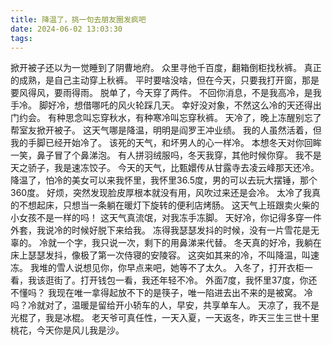 ```yaml
---
title: 降温了，挑一句去朋友圈发疯吧
date: 2024-06-02 13:03:30
tags:
---
```


掀开被子还以为一觉睡到了阴曹地府。
众里寻他千百度，翻箱倒柜找秋裤。
真正的成熟，是自己主动穿上秋裤。
平时要啥没啥，但在今天，只要我打开窗，那是要风得风，要雨得雨。
脱单了，今天穿了两件。
不回你消息，不是我高冷，是我手冷。
脚好冷，想借哪吒的风火轮踩几天。
幸好没对象，不然这么冷的天还得出门约会。
有种思念叫忘穿秋水，有种寒冷叫忘穿秋裤。
天冷了，晚上冻醒别忘了帮室友掀开被子。
这天气哪是降温，明明是阎罗王冲业绩。
我的人虽然活着，但我的手脚已经开始冷了。
该死的天气，和坏男人的心一样冷。
本想冬天对你回眸一笑，鼻子冒了个鼻涕泡。
有人拼羽绒服吗，冬天我穿，其他时候你穿。
我不是天之骄子，我是速冻饺子。
今天的天气，比甄嬛传从甘露寺去凌云峰那天还冷。
降温了，怕冷的美女可以来我怀里，我怀里36.5度，男的可以去玩大摆锤，那个360度。
好烦，突然发现脸皮厚根本就没有用，风吹过来还是会冷。
太冷了我真的不想起床，只想当一条躺在暖灯下旋转的便利店烤肠。
这天气上班跟卖火柴的小女孩不是一样的吗！
这天气真流氓，对我冻手冻脚。
天好冷，你记得多穿一件外套，我说冷的时候好脱下来给我。
冻得我瑟瑟发抖的时候，没有一片雪花是无辜的。
冷就一个字，我只说一次，剩下的用鼻涕来代替。
冬天真的好冷，我躺在床上瑟瑟发抖，像极了第一次侍寝的安陵容。
这突如其来的冷，不叫降温，叫速冻。
我堆的雪人说想见你，你早点来吧，她等不了太久。
入冬了，打开衣柜一看，我该逛街了。打开钱包一看，我还年轻不冷。
外面7度，我怀里37度，你还不懂吗？
我现在唯一拿得起放不下的是筷子，唯一陷进去出不来的是被窝。
冷吗？冷就对了，温暖是留给开小轿车的人，早安，共享单车人。
天凉了，我不是光棍了，我是冰棍。
老天爷可真任性，一天入夏，一天返冬，昨天三生三世十里桃花，今天你是风儿我是沙。